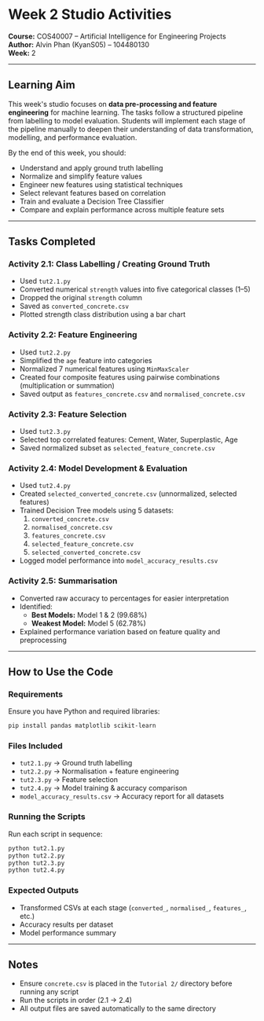 # Week 2 Studio Activities
**Course:** COS40007 – Artificial Intelligence for Engineering Projects  
**Author:** Alvin Phan (KyanS05) – 104480130  
**Week:** 2

---

## Learning Aim
This week's studio focuses on **data pre-processing and feature engineering** for machine learning. The tasks follow a structured pipeline from labelling to model evaluation. Students will implement each stage of the pipeline manually to deepen their understanding of data transformation, modelling, and performance evaluation.

By the end of this week, you should:
- Understand and apply ground truth labelling
- Normalize and simplify feature values
- Engineer new features using statistical techniques
- Select relevant features based on correlation
- Train and evaluate a Decision Tree Classifier
- Compare and explain performance across multiple feature sets

---

## Tasks Completed

### Activity 2.1: Class Labelling / Creating Ground Truth
- Used `tut2.1.py`
- Converted numerical `strength` values into five categorical classes (1–5)
- Dropped the original `strength` column
- Saved as `converted_concrete.csv`
- Plotted strength class distribution using a bar chart

### Activity 2.2: Feature Engineering
- Used `tut2.2.py`
- Simplified the `age` feature into categories
- Normalized 7 numerical features using `MinMaxScaler`
- Created four composite features using pairwise combinations (multiplication or summation)
- Saved output as `features_concrete.csv` and `normalised_concrete.csv`

### Activity 2.3: Feature Selection
- Used `tut2.3.py`
- Selected top correlated features: Cement, Water, Superplastic, Age
- Saved normalized subset as `selected_feature_concrete.csv`

### Activity 2.4: Model Development & Evaluation
- Used `tut2.4.py`
- Created `selected_converted_concrete.csv` (unnormalized, selected features)
- Trained Decision Tree models using 5 datasets:
  1. `converted_concrete.csv`
  2. `normalised_concrete.csv`
  3. `features_concrete.csv`
  4. `selected_feature_concrete.csv`
  5. `selected_converted_concrete.csv`
- Logged model performance into `model_accuracy_results.csv`

### Activity 2.5: Summarisation
- Converted raw accuracy to percentages for easier interpretation
- Identified:
  - **Best Models:** Model 1 & 2 (99.68%)
  - **Weakest Model:** Model 5 (62.78%)
- Explained performance variation based on feature quality and preprocessing

---

## How to Use the Code

### Requirements
Ensure you have Python and required libraries:
```bash
pip install pandas matplotlib scikit-learn
```

### Files Included
- `tut2.1.py` → Ground truth labelling
- `tut2.2.py` → Normalisation + feature engineering
- `tut2.3.py` → Feature selection
- `tut2.4.py` → Model training & accuracy comparison
- `model_accuracy_results.csv` → Accuracy report for all datasets

### Running the Scripts
Run each script in sequence:
```bash
python tut2.1.py
python tut2.2.py
python tut2.3.py
python tut2.4.py
```

### Expected Outputs
- Transformed CSVs at each stage (`converted_`, `normalised_`, `features_`, etc.)
- Accuracy results per dataset
- Model performance summary

---

## Notes
- Ensure `concrete.csv` is placed in the `Tutorial 2/` directory before running any script
- Run the scripts in order (2.1 → 2.4)
- All output files are saved automatically to the same directory



